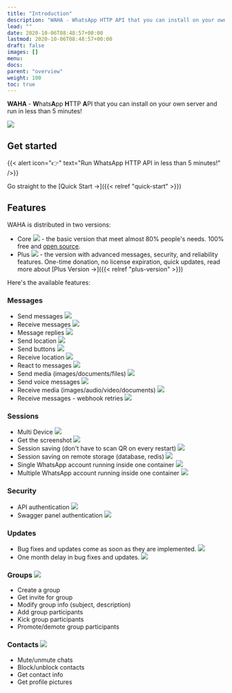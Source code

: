 ```yaml
---
title: "Introduction"
description: "WAHA - WhatsApp HTTP API that you can install on your own server and run in less than 5 minutes!"
lead: ""
date: 2020-10-06T08:48:57+00:00
lastmod: 2020-10-06T08:48:57+00:00
draft: false
images: []
menu:
docs:
parent: "overview"
weight: 100
toc: true
---
```

**WAHA** - **W**hats**A**pp **H**TTP **A**PI that you can install on your own server and run in less than 5 minutes!

<div class="d-flex justify-content-center my-4">
  <img src="/images/logo.png"/>
</div>

## Get started

{{< alert icon="👉" text="Run WhatsApp HTTP API in less than 5 minutes!" />}}

Go straight to the [Quick Start →]({{< relref "quick-start" >}})

## Features
WAHA is distributed in two versions:
- Core ![](/images/versions/core.png) - the basic version that meet almost 80% people's needs. 100% free and [open source](https://github.com/devlikeapro/whatsapp-http-api).
- Plus ![](/images/versions/plus.png) - the version with advanced messages, security, and reliability features. One-time donation, no license expiration, quick updates, read more about [Plus Version →]({{< relref "plus-version" >}})

Here's the available features:

### Messages
- Send messages ![](/images/versions/core.png)
- Receive messages ![](/images/versions/core.png)
- Message replies ![](/images/versions/core.png)
- Send location ![](/images/versions/core.png)
- Send buttons ![](/images/versions/core.png)
- Receive location ![](/images/versions/core.png)
- React to messages ![](/images/versions/core.png)
- Send media (images/documents/files) ![](/images/versions/plus.png)
- Send voice messages ![](/images/versions/plus.png)
- Receive media (images/audio/video/documents) ![](/images/versions/plus.png)
- Receive messages - webhook retries ![](/images/versions/plus.png)

### Sessions
- Multi Device ![](/images/versions/core.png)
- Get the screenshot ![](/images/versions/core.png)
- Session saving (don't have to scan QR on every restart) ![](/images/versions/plus.png)
- Session saving on remote storage (database, redis) ![](/images/versions/plus-soon.png)
- Single WhatsApp account running inside one container ![](/images/versions/core.png)
- Multiple WhatsApp account running inside one container ![](/images/versions/plus.png)

### Security
- API authentication ![](/images/versions/plus.png)
- Swagger panel authentication ![](/images/versions/plus.png)

### Updates
- Bug fixes and updates come as soon as they are implemented. ![](/images/versions/plus.png)
- One month delay in bug fixes and updates. ![](/images/versions/core.png)


### Groups ![](/images/versions/core.png)
- Create a group
- Get invite for group
- Modify group info (subject, description)
- Add group participants
- Kick group participants
- Promote/demote group participants

### Contacts ![](/images/versions/core.png)
- Mute/unmute chats
- Block/unblock contacts
- Get contact info
- Get profile pictures
